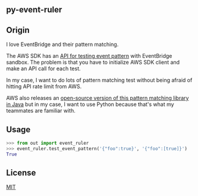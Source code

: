 py-event-ruler
--------------

## Origin

I love EventBridge and their pattern matching.

The AWS SDK has an [API for testing event pattern](https://docs.aws.amazon.com/eventbridge/latest/APIReference/API_TestEventPattern.html) with EventBridge sandbox. The problem is that you have to initialize AWS SDK client and make an API call for each test.

In my case, I want to do lots of pattern matching test without being afraid of hitting API rate limit from AWS.

AWS also releases an [open-source version of this pattern matching library in Java](https://github.com/aws/event-ruler) but in my case, I want to use Python because that's what my teammates are familiar with.

## Usage

```python
>>> from out import event_ruler
>>> event_ruler.test_event_pattern('{"foo":true}', '{"foo":[true]}')
True
```

## License

[MIT](./LICENSE)